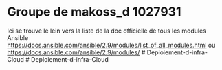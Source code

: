 # Groupe de makoss_d 1027931

Ici se trouve le lein vers la liste de la doc officielle de tous les modules Ansible https://docs.ansible.com/ansible/2.9/modules/list_of_all_modules.html ou https://docs.ansible.com/ansible/2.9/modules/
#   D e p l o i e m e n t - d - i n f r a - C l o u d  
 #   D e p l o i e m e n t - d - i n f r a - C l o u d  
 
